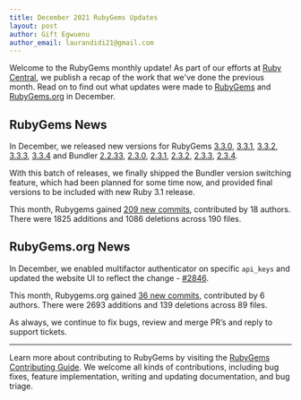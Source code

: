 ```yaml
---
title: December 2021 RubyGems Updates
layout: post
author: Gift Egwuenu
author_email: laurandidi21@gmail.com
---
```


Welcome to the RubyGems monthly update! As part of our efforts at [Ruby Central](http://rubytogether.org/), we publish a recap of the work that we've done the previous month. Read on to find out what updates were made to [RubyGems](https://github.com/rubygems/rubygems) and [RubyGems.org](https://github.com/rubygems/rubygems.org) in December.

## RubyGems News

In December, we released new versions for RubyGems [3.3.0](https://github.com/rubygems/rubygems/blob/master/CHANGELOG.md#330--2021-12-21), [3.3.1](https://github.com/rubygems/rubygems/blob/master/CHANGELOG.md#331--2021-12-22), [3.3.2](https://github.com/rubygems/rubygems/blob/master/CHANGELOG.md#332--2021-12-23), [3.3.3](https://github.com/rubygems/rubygems/blob/master/CHANGELOG.md#333--2021-12-24), [3.3.4](https://github.com/rubygems/rubygems/blob/master/CHANGELOG.md#334--2021-12-29) and Bundler [2.2.33](https://github.com/rubygems/rubygems/blob/master/bundler/CHANGELOG.md#2233-december-7-2021), [2.3.0](https://github.com/rubygems/rubygems/blob/master/bundler/CHANGELOG.md#230-december-21-2021), [2.3.1](https://github.com/rubygems/rubygems/blob/master/bundler/CHANGELOG.md#231-december-22-2021), [2.3.2](https://github.com/rubygems/rubygems/blob/master/bundler/CHANGELOG.md#232-december-23-2021), [2.3.3](https://github.com/rubygems/rubygems/blob/master/bundler/CHANGELOG.md#233-december-24-2021), [2.3.4](https://github.com/rubygems/rubygems/blob/master/bundler/CHANGELOG.md#234-december-29-2021).

With this batch of releases, we finally shipped the Bundler version switching feature, which had been planned for some time now, and provided final versions to be included with new Ruby 3.1 release.

This month, Rubygems gained [209 new commits](https://github.com/rubygems/rubygems/compare/master@%7B2021-12-01%7D...master@%7B2021-12-31%7D), contributed by 18 authors. There were 1825 additions and 1086 deletions across 190 files.

## RubyGems.org News

In December,  we enabled multifactor authenticator on specific `api_keys` and updated the website UI to reflect the change - [#2846](https://github.com/rubygems/rubygems.org/pull/2846).

This month, Rubygems.org gained [36 new commits](https://github.com/rubygems/rubygems.org/compare/master@%7B2021-12-01%7D...master@%7B2021-12-31%7D), contributed by 6 authors. There were 2693 additions and 139 deletions across 89 files.

As always, we continue to fix bugs, review and merge PR’s and reply to support tickets.

---
Learn more about contributing to RubyGems by visiting the [RubyGems Contributing Guide](https://github.com/rubygems/rubygems/blob/master/CONTRIBUTING.md#how-to-contribute). We welcome all kinds of contributions, including bug fixes, feature implementation, writing and updating documentation, and bug triage.
